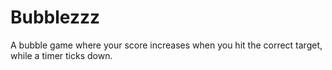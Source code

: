 # Bubblezzz
A bubble game where your score increases when you hit the correct target, while a timer ticks down.
